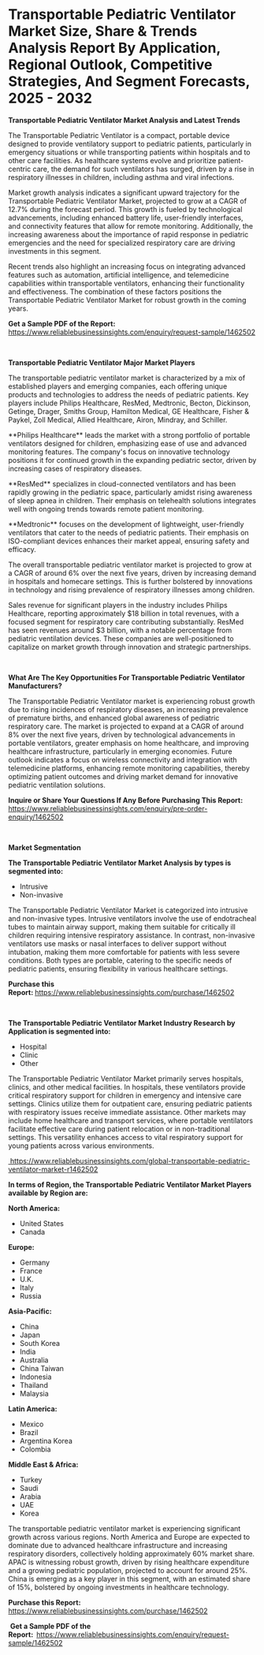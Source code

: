 <p><h1>Transportable Pediatric Ventilator Market Size, Share & Trends Analysis Report By Application, Regional Outlook, Competitive Strategies, And Segment Forecasts, 2025 - 2032</h1></p><p><strong>Transportable Pediatric Ventilator Market Analysis and Latest Trends</strong></p>
<p><p>The Transportable Pediatric Ventilator is a compact, portable device designed to provide ventilatory support to pediatric patients, particularly in emergency situations or while transporting patients within hospitals and to other care facilities. As healthcare systems evolve and prioritize patient-centric care, the demand for such ventilators has surged, driven by a rise in respiratory illnesses in children, including asthma and viral infections.</p><p>Market growth analysis indicates a significant upward trajectory for the Transportable Pediatric Ventilator Market, projected to grow at a CAGR of 12.7% during the forecast period. This growth is fueled by technological advancements, including enhanced battery life, user-friendly interfaces, and connectivity features that allow for remote monitoring. Additionally, the increasing awareness about the importance of rapid response in pediatric emergencies and the need for specialized respiratory care are driving investments in this segment.</p><p>Recent trends also highlight an increasing focus on integrating advanced features such as automation, artificial intelligence, and telemedicine capabilities within transportable ventilators, enhancing their functionality and effectiveness. The combination of these factors positions the Transportable Pediatric Ventilator Market for robust growth in the coming years.</p></p>
<p><strong>Get a Sample PDF of the Report:&nbsp;</strong> <a href="https://www.reliablebusinessinsights.com/enquiry/request-sample/1462502?utm_campaign=2190&utm_medium=2&utm_source=Github&utm_content=ia&utm_term=14042025&utm_id=transportable-pediatric-ventilator">https://www.reliablebusinessinsights.com/enquiry/request-sample/1462502</a></p>
<p>&nbsp;</p>
<p><strong>Transportable Pediatric Ventilator Major Market Players</strong></p>
<p><p>The transportable pediatric ventilator market is characterized by a mix of established players and emerging companies, each offering unique products and technologies to address the needs of pediatric patients. Key players include Philips Healthcare, ResMed, Medtronic, Becton, Dickinson, Getinge, Drager, Smiths Group, Hamilton Medical, GE Healthcare, Fisher & Paykel, Zoll Medical, Allied Healthcare, Airon, Mindray, and Schiller.</p><p>**Philips Healthcare** leads the market with a strong portfolio of portable ventilators designed for children, emphasizing ease of use and advanced monitoring features. The company's focus on innovative technology positions it for continued growth in the expanding pediatric sector, driven by increasing cases of respiratory diseases.</p><p>**ResMed** specializes in cloud-connected ventilators and has been rapidly growing in the pediatric space, particularly amidst rising awareness of sleep apnea in children. Their emphasis on telehealth solutions integrates well with ongoing trends towards remote patient monitoring.</p><p>**Medtronic** focuses on the development of lightweight, user-friendly ventilators that cater to the needs of pediatric patients. Their emphasis on ISO-compliant devices enhances their market appeal, ensuring safety and efficacy.</p><p>The overall transportable pediatric ventilator market is projected to grow at a CAGR of around 6% over the next five years, driven by increasing demand in hospitals and homecare settings. This is further bolstered by innovations in technology and rising prevalence of respiratory illnesses among children.</p><p>Sales revenue for significant players in the industry includes Philips Healthcare, reporting approximately $18 billion in total revenues, with a focused segment for respiratory care contributing substantially. ResMed has seen revenues around $3 billion, with a notable percentage from pediatric ventilation devices. These companies are well-positioned to capitalize on market growth through innovation and strategic partnerships.</p></p>
<p>&nbsp;</p>
<p><strong>What Are The Key Opportunities For Transportable Pediatric Ventilator Manufacturers?</strong></p>
<p><p>The Transportable Pediatric Ventilator market is experiencing robust growth due to rising incidences of respiratory diseases, an increasing prevalence of premature births, and enhanced global awareness of pediatric respiratory care. The market is projected to expand at a CAGR of around 8% over the next five years, driven by technological advancements in portable ventilators, greater emphasis on home healthcare, and improving healthcare infrastructure, particularly in emerging economies. Future outlook indicates a focus on wireless connectivity and integration with telemedicine platforms, enhancing remote monitoring capabilities, thereby optimizing patient outcomes and driving market demand for innovative pediatric ventilation solutions.</p></p>
<p><strong>Inquire or Share Your Questions If Any Before Purchasing This Report:</strong> <a href="https://www.reliablebusinessinsights.com/enquiry/pre-order-enquiry/1462502?utm_campaign=2190&utm_medium=2&utm_source=Github&utm_content=ia&utm_term=14042025&utm_id=transportable-pediatric-ventilator">https://www.reliablebusinessinsights.com/enquiry/pre-order-enquiry/1462502</a></p>
<p>&nbsp;</p>
<p><strong>Market Segmentation</strong></p>
<p><strong>The Transportable Pediatric Ventilator Market Analysis by types is segmented into:</strong></p>
<p><ul><li>Intrusive</li><li>Non-invasive</li></ul></p>
<p><p>The Transportable Pediatric Ventilator Market is categorized into intrusive and non-invasive types. Intrusive ventilators involve the use of endotracheal tubes to maintain airway support, making them suitable for critically ill children requiring intensive respiratory assistance. In contrast, non-invasive ventilators use masks or nasal interfaces to deliver support without intubation, making them more comfortable for patients with less severe conditions. Both types are portable, catering to the specific needs of pediatric patients, ensuring flexibility in various healthcare settings.</p></p>
<p><strong>Purchase this Report:&nbsp;</strong><a href="https://www.reliablebusinessinsights.com/purchase/1462502?utm_campaign=2190&utm_medium=2&utm_source=Github&utm_content=ia&utm_term=14042025&utm_id=transportable-pediatric-ventilator">https://www.reliablebusinessinsights.com/purchase/1462502</a></p>
<p>&nbsp;</p>
<p><strong>The Transportable Pediatric Ventilator Market Industry Research by Application is segmented into:</strong></p>
<p><ul><li>Hospital</li><li>Clinic</li><li>Other</li></ul></p>
<p><p>The Transportable Pediatric Ventilator Market primarily serves hospitals, clinics, and other medical facilities. In hospitals, these ventilators provide critical respiratory support for children in emergency and intensive care settings. Clinics utilize them for outpatient care, ensuring pediatric patients with respiratory issues receive immediate assistance. Other markets may include home healthcare and transport services, where portable ventilators facilitate effective care during patient relocation or in non-traditional settings. This versatility enhances access to vital respiratory support for young patients across various environments.</p></p>
<p><a href="https://www.reliablebusinessinsights.com/global-transportable-pediatric-ventilator-market-r1462502?utm_campaign=2190&utm_medium=2&utm_source=Github&utm_content=ia&utm_term=14042025&utm_id=transportable-pediatric-ventilator">&nbsp;https://www.reliablebusinessinsights.com/global-transportable-pediatric-ventilator-market-r1462502</a></p>
<p><strong>In terms of Region, the Transportable Pediatric Ventilator Market Players available by Region are:</strong></p>
<p>
    <p> <strong> North America: </strong>
        <ul>
            <li>United States</li>
            <li>Canada</li>
        </ul>
        </p> 
    <p> <strong> Europe: </strong>
        <ul>
            <li>Germany</li>
            <li>France</li>
            <li>U.K.</li>
            <li>Italy</li>
            <li>Russia</li>
        </ul>
        </p> 
    <p> <strong> Asia-Pacific: </strong>
        <ul>
            <li>China</li>
            <li>Japan</li>
            <li>South Korea</li>
            <li>India</li>
            <li>Australia</li>
            <li>China Taiwan</li>
            <li>Indonesia</li>
            <li>Thailand</li>
            <li>Malaysia</li>
        </ul>
        </p> 
    <p> <strong> Latin America: </strong>
        <ul>
            <li>Mexico</li>
            <li>Brazil</li>
            <li>Argentina Korea</li>
            <li>Colombia</li>
        </ul>
        </p> 
    <p> <strong> Middle East & Africa: </strong>
        <ul>
            <li>Turkey</li>
            <li>Saudi</li>
            <li>Arabia</li>
            <li>UAE</li>
            <li>Korea</li>
        </ul>
    </p>
    </p>
<p><p>The transportable pediatric ventilator market is experiencing significant growth across various regions. North America and Europe are expected to dominate due to advanced healthcare infrastructure and increasing respiratory disorders, collectively holding approximately 60% market share. APAC is witnessing robust growth, driven by rising healthcare expenditure and a growing pediatric population, projected to account for around 25%. China is emerging as a key player in this segment, with an estimated share of 15%, bolstered by ongoing investments in healthcare technology.</p></p>
<p><strong>Purchase this Report: </strong><a href="https://www.reliablebusinessinsights.com/purchase/1462502?utm_campaign=2190&utm_medium=2&utm_source=Github&utm_content=ia&utm_term=14042025&utm_id=transportable-pediatric-ventilator">https://www.reliablebusinessinsights.com/purchase/1462502</a></p>
<p>&nbsp;<strong>Get a Sample PDF of the Report:&nbsp;&nbsp;</strong><a href="https://www.reliablebusinessinsights.com/enquiry/request-sample/1462502?utm_campaign=2190&utm_medium=2&utm_source=Github&utm_content=ia&utm_term=14042025&utm_id=transportable-pediatric-ventilator">https://www.reliablebusinessinsights.com/enquiry/request-sample/1462502</a></p>
<p><strong></strong></p>
<p><p></p><p></p><p></p></p>